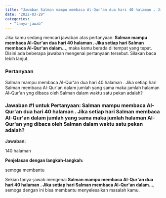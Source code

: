 ```yaml
---
title: "Jawaban Salman mampu membaca Al-Qur'an dua hari 40 halaman . Jika setiap hari Salman membaca Al-Qur'an dalam..."
date: "2022-03-29"
categories: 
  - "tanya-jawab"
---
```


Jika kamu sedang mencari jawaban atas pertanyaan: **Salman mampu membaca Al-Qur'an dua hari 40 halaman . Jika setiap hari Salman membaca Al-Qur'an dalam...**, maka kamu berada di tempat yang tepat. Disini ada beberapa jawaban mengenai pertanyaan tersebut. Silakan baca lebih lanjut.

### Pertanyaan

Salman mampu membaca Al-Qur'an dua hari 40 halaman . Jika setiap hari Salman membaca Al-Qur'an dalam jumlah yang sama maka jumlah halaman Al-Qur'an yng dibaca oleh Salman dalam waktu satu pekan adalah?

### Jawaban #1 untuk Pertanyaan: Salman mampu membaca Al-Qur'an dua hari 40 halaman . Jika setiap hari Salman membaca Al-Qur'an dalam jumlah yang sama maka jumlah halaman Al-Qur'an yng dibaca oleh Salman dalam waktu satu pekan adalah?

**Jawaban:**

140 halaman

**Penjelasan dengan langkah-langkah:**

semoga membantu

Sekian tanya-jawab mengenai **Salman mampu membaca Al-Qur'an dua hari 40 halaman . Jika setiap hari Salman membaca Al-Qur'an dalam...**, semoga dengan ini bisa membantu menyelesaikan masalah kamu.
